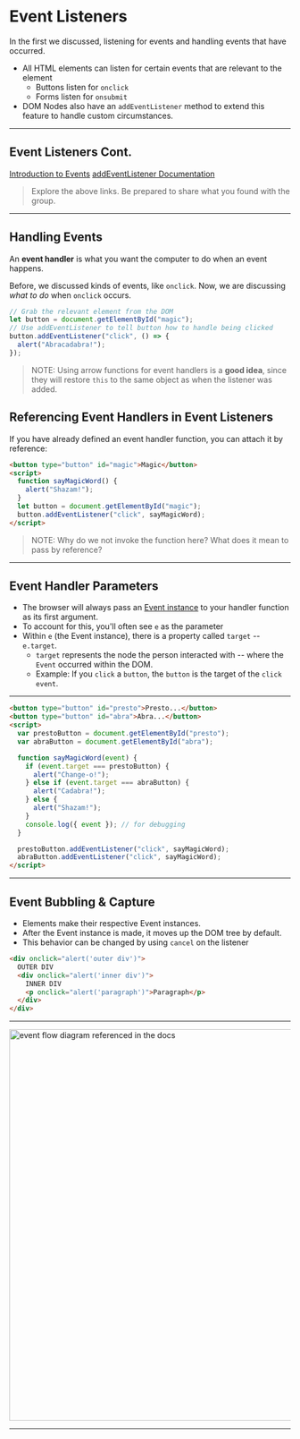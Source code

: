 # Event Listeners

In the first we discussed, listening for events and handling events that have occurred.

- All HTML elements can listen for certain events that are relevant to the element
  - Buttons listen for `onclick`
  - Forms listen for `onsubmit`
- DOM Nodes also have an `addEventListener` method to extend this feature to handle custom circumstances.

---

## Event Listeners Cont.

[Introduction to Events](https://developer.mozilla.org/en-US/docs/Learn/JavaScript/Building_blocks/Events)
[addEventListener Documentation](https://developer.mozilla.org/en-US/docs/Web/API/EventTarget/addEventListener)

> Explore the above links. Be prepared to share what you found with the group.

---

## Handling Events

An **event handler** is what you want the computer to do when an event happens.

Before, we discussed kinds of events, like `onclick`.
Now, we are discussing _what to do_ when `onclick` occurs.

```js
// Grab the relevant element from the DOM
let button = document.getElementById("magic");
// Use addEventListener to tell button how to handle being clicked
button.addEventListener("click", () => {
  alert("Abracadabra!");
});
```

> NOTE: Using arrow functions for event handlers is a **good idea**, since they will restore `this` to the same object as when the listener was added.


## Referencing Event Handlers in Event Listeners

If you have already defined an event handler function, you can attach it by reference:

```html
<button type="button" id="magic">Magic</button>
<script>
  function sayMagicWord() {
    alert("Shazam!");
  }
  let button = document.getElementById("magic");
  button.addEventListener("click", sayMagicWord);
</script>
```

> NOTE: Why do we not invoke the function here? What does it mean to pass by reference?

---

## Event Handler Parameters

- The browser will always pass an [Event instance](https://developer.mozilla.org/en-US/docs/Web/API/Event) to your handler function as its first argument.
- To account for this, you'll often see `e` as the parameter
- Within `e` (the Event instance), there is a property called `target` -- `e.target`.
  - `target` represents the node the person interacted with -- where the `Event` occurred within the DOM.
  - Example: If you `click` a `button`, the `button` is the target of the `click` `event`.

---

```html
<button type="button" id="presto">Presto...</button>
<button type="button" id="abra">Abra...</button>
<script>
  var prestoButton = document.getElementById("presto");
  var abraButton = document.getElementById("abra");

  function sayMagicWord(event) {
    if (event.target === prestoButton) {
      alert("Change-o!");
    } else if (event.target === abraButton) {
      alert("Cadabra!");
    } else {
      alert("Shazam!");
    }
    console.log({ event }); // for debugging
  }

  prestoButton.addEventListener("click", sayMagicWord);
  abraButton.addEventListener("click", sayMagicWord);
</script>
```

---

## Event Bubbling & Capture

- Elements make their respective Event instances.
- After the Event instance is made, it moves up the DOM tree by default.
- This behavior can be changed by using `cancel` on the listener

```html
<div onclick="alert('outer div')">
  OUTER DIV
  <div onclick="alert('inner div')">
    INNER DIV
    <p onclick="alert('paragraph')">Paragraph</p>
  </div>
</div>
```
---

<img src ="https://res.cloudinary.com/btvca/image/upload/v1574445173/curriculum/eventflow_nyx1zw.svg" width="700px" alt="event flow diagram referenced in the docs">

---
